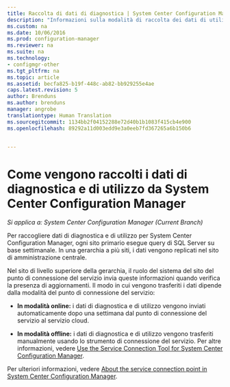 ```yaml
---
title: Raccolta di dati di diagnostica | System Center Configuration Manager
description: "Informazioni sulla modalità di raccolta dei dati di utilizzo e di diagnostica di System Center Configuration Manager da parte di questo strumento."
ms.custom: na
ms.date: 10/06/2016
ms.prod: configuration-manager
ms.reviewer: na
ms.suite: na
ms.technology:
- configmgr-other
ms.tgt_pltfrm: na
ms.topic: article
ms.assetid: becfa825-b19f-448c-ab82-bb929255e4ae
caps.latest.revision: 5
author: Brenduns
ms.author: brenduns
manager: angrobe
translationtype: Human Translation
ms.sourcegitcommit: 1134bb2f04152288e72d40b1b1083f415cb4e900
ms.openlocfilehash: 89292a11d003edd9e3a0eeb7fd367265a6b150b6


---
```

# <a name="how-diagnostics-and-usage-data-is-collected-by-system-center-configuration-manager"></a>Come vengono raccolti i dati di diagnostica e di utilizzo da System Center Configuration Manager

*Si applica a: System Center Configuration Manager (Current Branch)*

Per raccogliere dati di diagnostica e di utilizzo per System Center Configuration Manager, ogni sito primario esegue query di SQL Server su base settimanale. In una gerarchia a più siti, i dati vengono replicati nel sito di amministrazione centrale.  

Nel sito di livello superiore della gerarchia, il ruolo del sistema del sito del punto di connessione del servizio invia queste informazioni quando verifica la presenza di aggiornamenti. Il modo in cui vengono trasferiti i dati dipende dalla modalità del punto di connessione del servizio:  

-   **In modalità online:** i dati di diagnostica e di utilizzo vengono inviati automaticamente dopo una settimana dal punto di connessione del servizio al servizio cloud.  

-   **In modalità offline:** i dati di diagnostica e di utilizzo vengono trasferiti manualmente usando lo strumento di connessione del servizio. Per altre informazioni, vedere [Use the Service Connection Tool for System Center Configuration Manager](../../../core/servers/manage/use-the-service-connection-tool.md).  

Per ulteriori informazioni, vedere [About the service connection point in System Center Configuration Manager](../../../core/servers/deploy/configure/about-the-service-connection-point.md).  



<!--HONumber=Nov16_HO1-->


